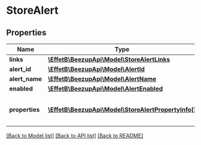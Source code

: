 # StoreAlert

## Properties
Name | Type | Description | Notes
------------ | ------------- | ------------- | -------------
**links** | [**\EffetB\BeezupApi\Model\StoreAlertLinks**](StoreAlertLinks.md) |  | 
**alert_id** | [**\EffetB\BeezupApi\Model\AlertId**](AlertId.md) |  | 
**alert_name** | [**\EffetB\BeezupApi\Model\AlertName**](AlertName.md) |  | 
**enabled** | [**\EffetB\BeezupApi\Model\AlertEnabled**](AlertEnabled.md) |  | 
**properties** | [**\EffetB\BeezupApi\Model\StoreAlertPropertyInfo[]**](StoreAlertPropertyInfo.md) | The current configuration properties of the alert | [optional] 

[[Back to Model list]](../README.md#documentation-for-models) [[Back to API list]](../README.md#documentation-for-api-endpoints) [[Back to README]](../README.md)


